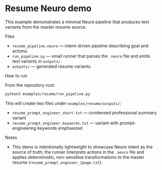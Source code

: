 Resume Neuro demo
=================

This example demonstrates a minimal Neuro pipeline that produces text variants from the master resume source.

Files
- `resume_pipeline.neuro` — intent-driven pipeline describing goal and actions.
- `run_pipeline.py` — small runner that parses the `.neuro` file and emits text variants in `outputs/`.
- `outputs/` — generated resume variants.

How to run

From the repository root:

```bash
python3 examples/resume/run_pipeline.py
```

This will create two files under `examples/resume/outputs/`:
- `resume_prompt_engineer_short.txt` — condensed professional summary variant
- `resume_prompt_engineer_keywords.txt` — variant with prompt-engineering keywords emphasized

Notes
- This demo is intentionally lightweight to showcase Neuro intent as the source of truth; the runner interprets actions in the `.neuro` file and applies deterministic, non-sensitive transformations to the master resume (`resume_prompt_engineer_2page.txt`).
